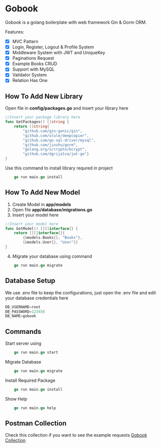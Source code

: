 # Gobook
Gobook is a golang boilerplate with web framework Gin & Gorm ORM.

Features:
- [x] MVC Pattern
- [x] Login, Register, Logout & Profile System
- [x] Middleware System with JWT and UniqueKey
- [x] Paginations Request
- [x] Example Books CRUD
- [x] Support with MySQL
- [x] Validator System
- [x] Relation Has One

## How To Add New Library
Open file in **config/packages.go** and insert your library here
```go
//Insert your package library here
func GetPackages() []string {
	return []string{
		"github.com/gin-gonic/gin",
		"github.com/ulule/deepcopier",
		"github.com/go-sql-driver/mysql",
		"github.com/jinzhu/gorm",
		"golang.org/x/crypto/bcrypt",
		"github.com/dgrijalva/jwt-go"}
}
```

Use this command to install library requred in project
```go
	go run main.go install
```

## How To Add New Model
1. Create Model in **app/models**
2. Open file **app/database/migrations.go**
3. Insert your model here
```go
//Insert your model here
func GetModel() [][]interface{} {
	return [][]interface{}{
		{&models.Books{}, "Books"},
		{&models.User{}, "User"}}
}
```
4. Migrate your database using command
```go
	go run main.go migrate
```

## Database Setup
We use .env file to keep the configurations, just open the .env file and edit your database credentials here
```go
DB_USERNAME=root
DB_PASSWORD=123456
DB_NAME=gobook
```

## Commands
Start server using
```go
	go run main.go start
```

Migrate Database
```go
	go run main.go migrate
```

Install Required Package
```go
	go run main.go install
```

Show Help
```go
	go run main.go help
```

## Postman Collection
Check this collection if you want to see the example requests
[Gobook Collection](https://documenter.getpostman.com/view/3808786/SzYevFGV "Gobook Collection")